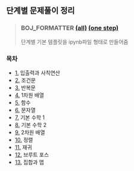 ## 단계별 문제풀이 정리
> ### BOJ_FORMATTER [(all)](https://github.com/aseprite1/BOJ_step/blob/main/BOJ_all_step_formatter.ipynb) [(one step)](https://github.com/aseprite1/BOJ_step/blob/main/BOJ_one_step_formatter.ipynb)
>단계별 기본 템플릿을 ipynb파일 형태로 만들어줌
### 목차
*   [1.](https://github.com/aseprite1/BOJ_step/blob/main/01_%EC%9E%85%EC%B6%9C%EB%A0%A5%EA%B3%BC_%EC%82%AC%EC%B9%99%EC%97%B0%EC%82%B0.ipynb) 입출력과 사칙연산
*   [2.](https://github.com/aseprite1/BOJ_step/blob/main/02_%EC%A1%B0%EA%B1%B4%EB%AC%B8.ipynb) 조건문
*   [3.](https://github.com/aseprite1/BOJ_step/blob/main/03_%EB%B0%98%EB%B3%B5%EB%AC%B8.ipynb) 반복문
*   [4.](https://github.com/aseprite1/BOJ_step/blob/main/04_1%EC%B0%A8%EC%9B%90_%EB%B0%B0%EC%97%B4.ipynb) 1차원 배열
*   [5.](https://github.com/aseprite1/BOJ_step/blob/main/05_%ED%95%A8%EC%88%98.ipynb) 함수
*   [6.](https://github.com/aseprite1/BOJ_step/blob/main/06_%E1%84%86%E1%85%AE%E1%86%AB%E1%84%8C%E1%85%A1%E1%84%8B%E1%85%A7%E1%86%AF.ipynb) 문자열
*   [7.](https://github.com/aseprite1/BOJ_step/blob/main/07_%E1%84%80%E1%85%B5%E1%84%87%E1%85%A9%E1%86%AB_%E1%84%89%E1%85%AE%E1%84%92%E1%85%A1%E1%86%A8_1.ipynb) 기본 수학 1
*   [8.](https://github.com/aseprite1/BOJ_step/blob/main/08_%EA%B8%B0%EB%B3%B8_%EC%88%98%ED%95%99_2.ipynb) 기본 수학 2
*   [9.](https://github.com/aseprite1/BOJ_step/blob/main/09_2%EC%B0%A8%EC%9B%90_%EB%B0%B0%EC%97%B4.ipynb) 2차원 배열
*   [10.](https://github.com/aseprite1/BOJ_step/blob/main/10_%EC%A0%95%EB%A0%AC.ipynb) 정렬
*   [11.](https://github.com/aseprite1/BOJ_step/blob/main/11_%EC%9E%AC%EA%B7%80.ipynb) 재귀
*   [12.](https://github.com/aseprite1/BOJ_step/blob/main/12_%EB%B8%8C%EB%A3%A8%ED%8A%B8_%ED%8F%AC%EC%8A%A4.ipynb) 브루트 포스
*   [13.](https://github.com/aseprite1/BOJ_step/blob/main/06_%E1%84%86%E1%85%AE%E1%86%AB%E1%84%8C%E1%85%A1%E1%84%8B%E1%85%A7%E1%86%AF.ipynb) 집합과 맵
